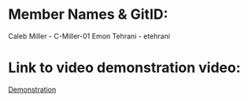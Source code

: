 # Member Names & GitID:

Caleb Miller - C-Miller-01
Emon Tehrani - etehrani

# Link to video demonstration video:
[Demonstration](https://www.youtube.com/watch?v=HPWQhNUP3Xo)  